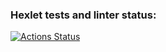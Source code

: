### Hexlet tests and linter status:
[![Actions Status](https://github.com/Rom95-08/frontend-project-44/workflows/hexlet-check/badge.svg)](https://github.com/Rom95-08/frontend-project-44/actions)